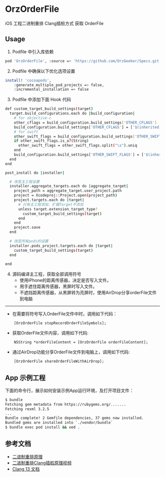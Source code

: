 # OrzOrderFile

iOS 工程二进制重排 Clang插桩方式 获取 OrderFile

## Usage

1. Podfile 中引入库依赖

```bash
pod 'OrzOrderFile', :source => 'https://github.com/OrzGeeker/Specs.git'
```

2. Podfile 中确保以下优化选项设置

```bash
install! 'cocoapods',
    :generate_multiple_pod_projects => false,
    :incremental_installation => false
```

3. Podfile 中添加下面 Hook 代码

```bash
def custom_target_build_settings(target)
  target.build_configurations.each do |build_configuration|
    # for objective-c
    other_cflags = build_configuration.build_settings['OTHER_CFLAGS']
    build_configuration.build_settings['OTHER_CFLAGS'] = ['$(inherited)',other_cflags, '-fsanitize-coverage=func,trace-pc-guard'].flatten.uniq.compact
    # for swift
    other_swift_flags = build_configuration.build_settings['OTHER_SWIFT_FLAGS']
    if other_swift_flags.is_a?(String)
      other_swift_flags = other_swift_flags.split("\s").uniq
    end
    build_configuration.build_settings['OTHER_SWIFT_FLAGS'] = ['$(inherited)',other_swift_flags, '-sanitize-coverage=func,trace-pc-guard','-sanitize=undefined'].flatten.uniq.compact
  end
end

post_install do |installer|

  # 改变主工程设置
  installer.aggregate_targets.each do |aggregate_target|
    project_path = aggregate_target.user_project.path
    project = Xcodeproj::Project.open(project_path)
    project.targets.each do |target|
      # 只有主工程添加，扩展Target不添加
      unless target.extension_target_type?
        custom_target_build_settings(target)
      end
    end
    project.save
  end
  
  # 改变所有pods的设置
  installer.pods_project.targets.each do |target|
    custom_target_build_settings(target)
  end
  
end
```

4. 源码编译主工程，获取全部调用符号
    - 使用iPhone的距离传感器，决定是否写入文件。
    - 用手遮住距离传感器，黑屏时写入文件。
    - 不遮挡距离传感器，从黑屏转为亮屏时，使用AirDrop分享orderFile文件到电脑

---

    
- 在需要将符号写入OrderFile文件中时，调用如下代码：

```objc
    [OrzOrderFile stopRecordOrderFileSymbols];
```

- 获取OrderFile文件内容，调用如下代码:

```objc
    NSString *orderFileContent = [OrzOrderFile orderFileContent];
```

- 通过AirDrop功能分享OrderFile文件到电脑上，调用如下代码:

```objc
    [OrzOrderFile shareOrderFileWithAirDrop];
```

## App 示例工程

下面的命令行，展示如何安装示例App运行环境，及打开项目文件：

```bash
$ bundle
Fetching gem metadata from https://rubygems.org/.......
Fetching rexml 3.2.5
...
Bundle complete! 2 Gemfile dependencies, 37 gems now installed.
Bundled gems are installed into `./vendor/bundle`
$ bundle exec pod install && xed .
```

## 参考文档

- [二进制重排原理](http://www.zyiz.net/tech/detail-127196.html)
- [二进制重排Clang插桩原理视频](https://youtu.be/9ys2iiVdcKk)
- [Clang 13 文档](https://clang.llvm.org/docs/UsersManual.html)



